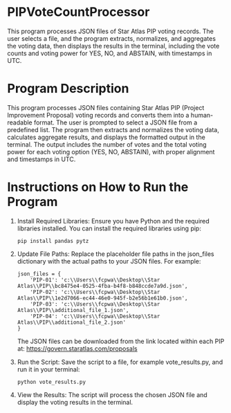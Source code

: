 # PIPVoteCountProcessor
This program processes JSON files of Star Atlas PIP voting records. The user selects a file, and the program extracts, normalizes, and aggregates the voting data, then displays the results in the terminal, including the vote counts and voting power for YES, NO, and ABSTAIN, with timestamps in UTC.

# Program Description
This program processes JSON files containing Star Atlas PIP (Project Improvement Proposal) voting records and converts them into a human-readable format. The user is prompted to select a JSON file from a predefined list. The program then extracts and normalizes the voting data, calculates aggregate results, and displays the formatted output in the terminal. The output includes the number of votes and the total voting power for each voting option (YES, NO, ABSTAIN), with proper alignment and timestamps in UTC.

# Instructions on How to Run the Program

  1.  Install Required Libraries:
      Ensure you have Python and the required libraries installed. You can install the required libraries using pip:
    
          pip install pandas pytz

  2.  Update File Paths:
      Replace the placeholder file paths in the json_files dictionary with the actual paths to your JSON files. For example:

          json_files = {
              'PIP-01': 'c:\\Users\\fcpwa\\Desktop\\Star Atlas\\PIP\\bc8475e4-0525-4fba-b4f8-b848ccde7a9d.json',
              'PIP-02': 'c:\\Users\\fcpwa\\Desktop\\Star Atlas\\PIP\\1e2d7066-ec44-46e0-945f-b2e56b1e61b0.json',
              'PIP-03': 'c:\\Users\\fcpwa\\Desktop\\Star Atlas\\PIP\\additional_file_1.json',
              'PIP-04': 'c:\\Users\\fcpwa\\Desktop\\Star Atlas\\PIP\\additional_file_2.json'
          }

      The JSON files can be downloaded from the link located within each PIP at: https://govern.staratlas.com/proposals

  4.  Run the Script:
      Save the script to a file, for example vote_results.py, and run it in your terminal:

          python vote_results.py

  5.  View the Results:
      The script will process the chosen JSON file and display the voting results in the terminal.

        
